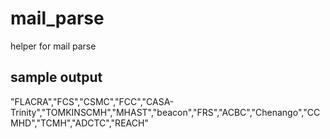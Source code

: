 # mail_parse
helper for mail parse

## sample output
"FLACRA","FCS","CSMC","FCC","CASA-Trinity","TOMKINSCMH","MHAST","beacon","FRS","ACBC","Chenango","CCMHD","TCMH","ADCTC","REACH"
